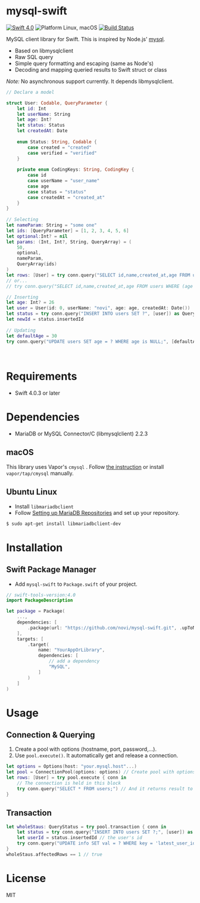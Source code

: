 mysql-swift
===========

[![Swift 4.0](https://img.shields.io/badge/Swift-4.0-orange.svg)](https://swift.org)
![Platform Linux, macOS](https://img.shields.io/badge/Platforms-Linux%2C%20macOS-lightgray.svg)
[![Build Status](https://travis-ci.org/novi/mysql-swift.svg?branch=master)](https://travis-ci.org/novi/mysql-swift)



MySQL client library for Swift.
This is inspired by Node.js' [mysql](https://github.com/felixge/node-mysql).

* Based on libmysqlclient
* Raw SQL query
* Simple query formatting and escaping (same as Node's)
* Decoding and mapping queried results to Swift struct or class

_Note:_ No asynchronous support currently. It depends libmysqlclient.

```swift
// Declare a model

struct User: Codable, QueryParameter {
    let id: Int
    let userName: String
    let age: Int?
    let status: Status
    let createdAt: Date
    
    enum Status: String, Codable {
        case created = "created"
        case verified = "verified"
    }
    
    private enum CodingKeys: String, CodingKey {
        case id
        case userName = "user_name"
        case age
        case status = "status"
        case createdAt = "created_at"
    }
}
    
// Selecting
let nameParam: String = "some one"
let ids: [QueryParameter] = [1, 2, 3, 4, 5, 6]
let optional:Int? = nil
let params: (Int, Int?, String, QueryArray) = (
	50,
	optional,
	nameParam,
	QueryArray(ids)
)	
let rows: [User] = try conn.query("SELECT id,name,created_at,age FROM users WHERE (age > ? OR age is ?) OR name = ? OR id IN (?)", build(params) ])
// or...
// try conn.query("SELECT id,name,created_at,age FROM users WHERE (age > ? OR age is ?) OR name = ? OR id IN (?)", [50, optional, nameParam, QueryArray(ids)] ])

// Inserting
let age: Int? = 26
let user = User(id: 0, userName: "novi", age: age, createdAt: Date())
let status = try conn.query("INSERT INTO users SET ?", [user]) as QueryStatus
let newId = status.insertedId
        
// Updating
let defaultAge = 30
try conn.query("UPDATE users SET age = ? WHERE age is NULL;", [defaultAge])
            
        
``` 

# Requirements

* Swift 4.0.3 or later

# Dependencies

* MariaDB or MySQL Connector/C (libmysqlclient) 2.2.3

## macOS

This library uses Vapor's `cmysql` . Follow [the instruction](https://docs.vapor.codes/2.0/getting-started/install-on-macos/) or install `vapor/tap/cmysql` manually.

## Ubuntu Linux

* Install `libmariadbclient`
* Follow [Setting up MariaDB Repositories](https://downloads.mariadb.org/mariadb/repositories/#mirror=yamagata-university) and set up your repository.

```sh
$ sudo apt-get install libmariadbclient-dev
```

# Installation

## Swift Package Manager

* Add `mysql-swift` to `Package.swift` of your project.

```swift
// swift-tools-version:4.0
import PackageDescription

let package = Package(
    ...,
    dependencies: [
        .package(url: "https://github.com/novi/mysql-swift.git", .upToNextMinor(from: "0.9.0"))
    ],
    targets: [
        .target(
            name: "YourAppOrLibrary",
            dependencies: [
                // add a dependency
                "MySQL", 
            ]
        )
    ]
)
```

# Usage

## Connection & Querying

1. Create a pool with options (hostname, port, password,...).
2. Use `pool.execute()`. It automatically get and release a connection. 

```swift
let options = Options(host: "your.mysql.host"...)
let pool = ConnectionPool(options: options) // Create pool with options
let rows: [User] = try pool.execute { conn in
	// The connection is held in this block
	try conn.query("SELECT * FROM users;") // And it returns result to outside execute block
}
```

## Transaction

```swift	
let wholeStaus: QueryStatus = try pool.transaction { conn in
	let status = try conn.query("INSERT INTO users SET ?;", [user]) as QueryStatus // Create a user
	let userId = status.insertedId // the user's id
	try conn.query("UPDATE info SET val = ? WHERE key = 'latest_user_id' ", [userId]) // Store user's id that we have created the above
}
wholeStaus.affectedRows == 1 // true
```



# License

MIT
